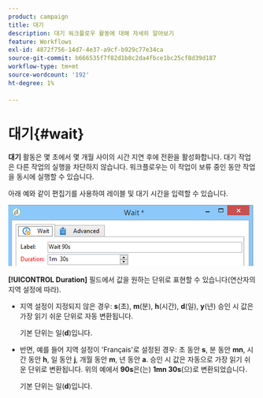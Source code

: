 ```yaml
---
product: campaign
title: 대기
description: 대기 워크플로우 활동에 대해 자세히 알아보기
feature: Workflows
exl-id: 4872f756-14d7-4e37-a9cf-b929c77e34ca
source-git-commit: b666535f7f82d1b8c2da4fbce1bc25cf8d39d187
workflow-type: tm+mt
source-wordcount: '192'
ht-degree: 1%

---
```


# 대기{#wait}



**대기** 활동은 몇 초에서 몇 개월 사이의 시간 지연 후에 전환을 활성화합니다. 대기 작업은 다른 작업의 실행을 차단하지 않습니다. 워크플로우는 이 작업이 보류 중인 동안 작업을 동시에 실행할 수 있습니다.

아래 예와 같이 편집기를 사용하여 레이블 및 대기 시간을 입력할 수 있습니다.

![](assets/edit_wait.png)

**[!UICONTROL Duration]** 필드에서 값을 원하는 단위로 표현할 수 있습니다(연산자의 지역 설정에 따라).

* 지역 설정이 지정되지 않은 경우: **s**(초), **m**(분), **h**(시간), **d**(일), **y**(년) 승인 시 값은 가장 읽기 쉬운 단위로 자동 변환됩니다.

  기본 단위는 일(**d**)입니다.

* 반면, 예를 들어 지역 설정이 &#39;Français&#39;로 설정된 경우: 초 동안 **s**, 분 동안 **mn**, 시간 동안 **h**, 일 동안 **j**, 개월 동안 **m**, 년 동안 **a**. 승인 시 값은 자동으로 가장 읽기 쉬운 단위로 변환됩니다. 위의 예에서 **90s**&#x200B;은(는) **1mn 30s**(으)로 변환되었습니다.

  기본 단위는 일(**d**)입니다.
